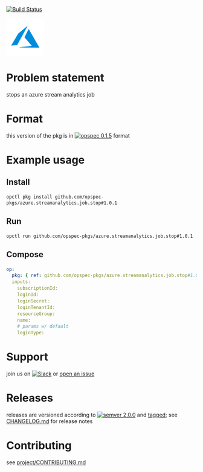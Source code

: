 [![Build Status](https://travis-ci.org/opspec-pkgs/azure.streamanalytics.job.stop.svg?branch=master)](https://travis-ci.org/opspec-pkgs/azure.streamanalytics.job.stop)

<img src="icon.svg" alt="icon" height="100px">

# Problem statement

stops an azure stream analytics job

# Format

this version of the pkg is in [![opspec 0.1.5](https://img.shields.io/badge/opspec-0.1.5-brightgreen.svg?colorA=6b6b6b&colorB=fc16be)](https://opspec.io/0.1.5/packages.html) format

# Example usage

## Install

```shell
opctl pkg install github.com/opspec-pkgs/azure.streamanalytics.job.stop#1.0.1
```

## Run

```
opctl run github.com/opspec-pkgs/azure.streamanalytics.job.stop#1.0.1
```

## Compose

```yaml
op:
  pkg: { ref: github.com/opspec-pkgs/azure.streamanalytics.job.stop#1.0.1 }
  inputs:
    subscriptionId:
    loginId:
    loginSecret:
    loginTenantId:
    resourceGroup:
    name:
    # params w/ default
    loginType:
```

# Support

join us on
[![Slack](https://opspec-slackin.herokuapp.com/badge.svg)](https://opspec-slackin.herokuapp.com/)
or
[open an issue](https://github.com/opspec-pkgs/azure.streamanalytics.job.stop/issues)

# Releases

releases are versioned according to
[![semver 2.0.0](https://img.shields.io/badge/semver-2.0.0-brightgreen.svg)](http://semver.org/spec/v2.0.0.html)
and [tagged](https://git-scm.com/book/en/v2/Git-Basics-Tagging); see
[CHANGELOG.md](CHANGELOG.md) for release notes

# Contributing

see
[project/CONTRIBUTING.md](https://github.com/opspec-pkgs/project/blob/master/CONTRIBUTING.md)
